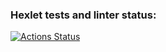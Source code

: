 ### Hexlet tests and linter status:
[![Actions Status](https://github.com/floweronthemoon/layout-designer-project-59/workflows/hexlet-check/badge.svg)](https://github.com/floweronthemoon/layout-designer-project-59/actions)